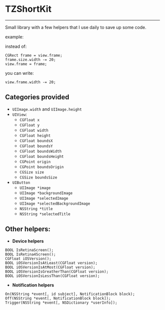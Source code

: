 # TZShortKit
---

Small library with a few helpers that I use daily to save up some code. 

example:

instead of:
```ios
CGRect frame = view.frame;
frame.size.width -= 20;
view.frame = frame;
```

you can write:
```ios
view.frame.width -= 20;
```
## Categories provided

* `UIImage.width` and `UIImage.height`
* `UIView`: 
    * `CGFloat x`
    * `CGFloat y`
    * `CGFloat width`
    * `CGFloat height`
    * `CGFloat boundsX`
    * `CGFloat boundsY`
    * `CGFloat boundsWidth`
    * `CGFloat boundsHeight`
    * `CGPoint origin`
    * `CGPoint boundsOrigin`
    * `CGSize size`
    * `CGSize boundsSize`
* `UIButton`
    * `UIImage *image`
    * `UIImage *backgroundImage`
    * `UIImage *selectedImage`
    * `UIImage *selectedBackgroundImage`
    * `NSString *title`
    * `NSString *selectedTitle`

## Other helpers:

* __Device helpers__
```ios
BOOL IsRetinaScreen();
BOOL IsRetina4Screen();
CGFloat iOSVersion();
BOOL iOSVersionIsAtLeast(CGFloat version);
BOOL iOSVersionIsAtMost(CGFloat version);
BOOL iOSVersionIsGreatherThan(CGFloat version);
BOOL iOSVersionIsLessThan(CGFloat version);
```

* __Notification helpers__ 

```ios
On(NSString *event[, id subject], NotificationBlock block);
Off(NSString *event[, NotificationBlock block]);
Trigger(NSString *event[, NSDictionary *userInfo]);
```
